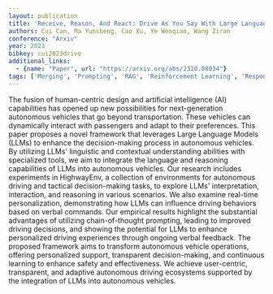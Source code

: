 ```yaml
---
layout: publication
title: 'Receive, Reason, And React: Drive As You Say With Large Language Models In Autonomous Vehicles'
authors: Cui Can, Ma Yunsheng, Cao Xu, Ye Wenqian, Wang Ziran
conference: "Arxiv"
year: 2023
bibkey: cui2023drive
additional_links:
  - {name: "Paper", url: "https://arxiv.org/abs/2310.08034"}
tags: ['Merging', 'Prompting', 'RAG', 'Reinforcement Learning', 'Responsible AI', 'Tools', 'Uncategorized']
---
```

The fusion of human-centric design and artificial intelligence (AI) capabilities has opened up new possibilities for next-generation autonomous vehicles that go beyond transportation. These vehicles can dynamically interact with passengers and adapt to their preferences. This paper proposes a novel framework that leverages Large Language Models (LLMs) to enhance the decision-making process in autonomous vehicles. By utilizing LLMs' linguistic and contextual understanding abilities with specialized tools, we aim to integrate the language and reasoning capabilities of LLMs into autonomous vehicles. Our research includes experiments in HighwayEnv, a collection of environments for autonomous driving and tactical decision-making tasks, to explore LLMs' interpretation, interaction, and reasoning in various scenarios. We also examine real-time personalization, demonstrating how LLMs can influence driving behaviors based on verbal commands. Our empirical results highlight the substantial advantages of utilizing chain-of-thought prompting, leading to improved driving decisions, and showing the potential for LLMs to enhance personalized driving experiences through ongoing verbal feedback. The proposed framework aims to transform autonomous vehicle operations, offering personalized support, transparent decision-making, and continuous learning to enhance safety and effectiveness. We achieve user-centric, transparent, and adaptive autonomous driving ecosystems supported by the integration of LLMs into autonomous vehicles.
